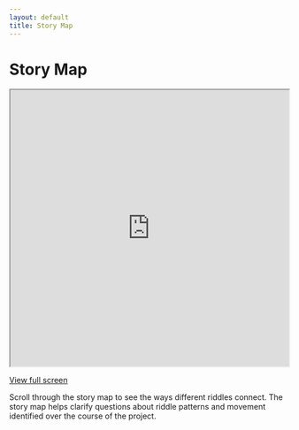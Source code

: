 ```yaml
---
layout: default
title: Story Map
---
```

# Story Map

<iframe src="https://riddleproject.github.io/visualizations/story"
        width="100%" height="500px">
</iframe>
<p><a href="visualizations/story" target="_blank" frameBorder="0">View full screen</a></p>

Scroll through the story map to see the ways different riddles connect. The story map helps clarify questions about riddle patterns and movement identified over the course of the project.